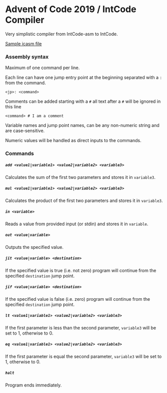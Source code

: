 # Advent of Code 2019 / IntCode Compiler

Very simplistic compiler from IntCode-asm to IntCode.

[Sample icasm file](https://github.com/Scarygami/aoc2019/blob/master/01/01_part1.icasm)

### Assembly syntax

Maximum of one command per line.

Each line can have one jump entry point at the beginning separated with a `:` from the command.

    <jp>: <command>

Comments can be added starting with a `#` all text after a `#` will be ignored in this line

    <command> # I am a comment

Variable names and jump point names, can be any non-numeric string and are case-sensitive.

Numeric values will be handled as direct inputs to the commands.

### Commands

##### `add <value1|variable1> <value2|variable2> <variable3>`

Calculates the sum of the first two parameters and stores it in `variable3`.

##### `mul <value1|variable1> <value2|variable2> <variable3>`

Calculates the product of the first two parameters and stores it in `variable3`.

##### `in <variable>`

Reads a value from provided input (or stdin) and stores it in `variable`.

##### `out <value|variable>`

Outputs the specified value.

##### `jit <value|variable> <destination>`

If the specified value is true (i.e. not zero) program will continue from the specified `destination` jump point.

##### `jif <value|variable> <destination>`

If the specified value is false (i.e. zero) program will continue from the specified `destination` jump point.

##### `lt <value1|variable1> <value2|variable2> <variable3>`

If the first parameter is less than the second parameter, `variable3` will be set to 1, otherwise to 0.

##### `eq <value1|variable1> <value2|variable2> <variable3>`

If the first parameter is equal the second parameter, `variable3` will be set to 1, otherwise to 0.

##### `halt`

Program ends immediately.
